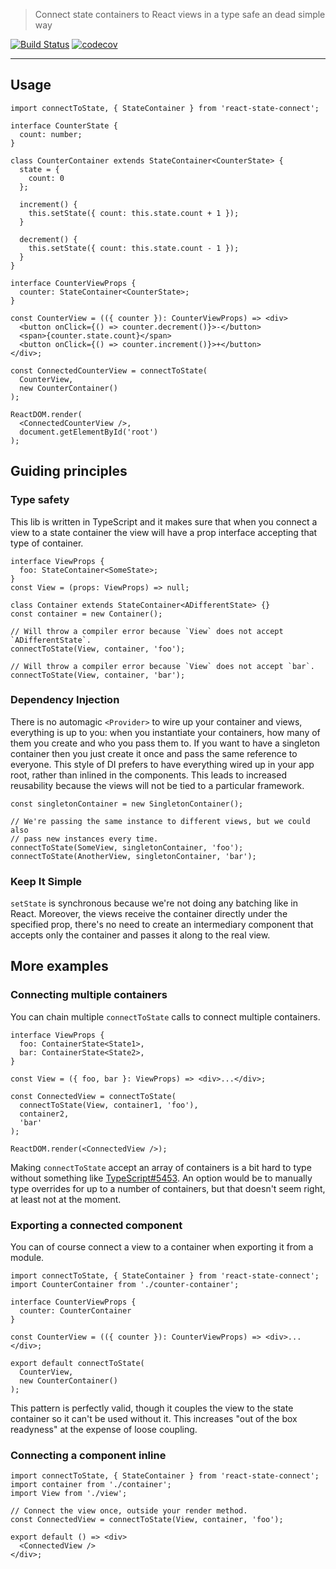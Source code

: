 > Connect state containers to React views in a type safe an dead simple way

[![Build Status](https://travis-ci.com/NiGhTTraX/react-state-connect.svg?branch=master)](https://travis-ci.com/NiGhTTraX/react-state-connect)
[![codecov](https://codecov.io/gh/NiGhTTraX/react-state-connect/branch/master/graph/badge.svg)](https://codecov.io/gh/NiGhTTraX/react-state-connect)

----

## Usage

```tsx
import connectToState, { StateContainer } from 'react-state-connect';

interface CounterState {
  count: number;
}

class CounterContainer extends StateContainer<CounterState> {
  state = {
    count: 0
  };

  increment() {
    this.setState({ count: this.state.count + 1 });
  }

  decrement() {
    this.setState({ count: this.state.count - 1 });
  }
}

interface CounterViewProps {
  counter: StateContainer<CounterState>;
}

const CounterView = (({ counter }): CounterViewProps) => <div>
  <button onClick={() => counter.decrement()}>-</button>
  <span>{counter.state.count}</span>
  <button onClick={() => counter.increment()}>+</button>
</div>;

const ConnectedCounterView = connectToState(
  CounterView,
  new CounterContainer()
);

ReactDOM.render(
  <ConnectedCounterView />,
  document.getElementById('root')
);
```


## Guiding principles

### Type safety

This lib is written in TypeScript and it makes sure that when you connect
a view to a state container the view will have a prop interface accepting
that type of container.

```tsx
interface ViewProps {
  foo: StateContainer<SomeState>;
}
const View = (props: ViewProps) => null;

class Container extends StateContainer<ADifferentState> {}
const container = new Container();

// Will throw a compiler error because `View` does not accept `ADifferentState`.
connectToState(View, container, 'foo');

// Will throw a compiler error because `View` does not accept `bar`.
connectToState(View, container, 'bar');
```

### Dependency Injection

There is no automagic `<Provider>` to wire up your container and views,
everything is up to you: when you instantiate your containers, how many of
them you create and who you pass them to. If you want to have a singleton
container then you just create it once and pass the same reference to
everyone. This style of DI prefers to have everything wired up in your
app root, rather than inlined in the components. This leads to increased
reusability because the views will not be tied to a particular framework.

```tsx
const singletonContainer = new SingletonContainer();

// We're passing the same instance to different views, but we could also
// pass new instances every time.
connectToState(SomeView, singletonContainer, 'foo'); 
connectToState(AnotherView, singletonContainer, 'bar');
```

### Keep It Simple

`setState` is synchronous because we're not doing any batching like in React.
Moreover, the views receive the container directly under the specified prop,
there's no need to create an intermediary component that accepts only the
container and passes it along to the real view.


## More examples

### Connecting multiple containers

You can chain multiple `connectToState` calls to connect multiple containers.

```tsx
interface ViewProps {
  foo: ContainerState<State1>,
  bar: ContainerState<State2>,
}

const View = ({ foo, bar }: ViewProps) => <div>...</div>;

const ConnectedView = connectToState(
  connectToState(View, container1, 'foo'),
  container2,
  'bar'
);

ReactDOM.render(<ConnectedView />);
```

Making `connectToState` accept an array of containers is a bit hard
to type without something like
[TypeScript#5453](https://github.com/Microsoft/TypeScript/issues/5453).
An option would be to manually type overrides for up to a number of
containers, but that doesn't seem right, at least not at the moment.

### Exporting a connected component

You can of course connect a view to a container when exporting it from
a module.

```tsx
import connectToState, { StateContainer } from 'react-state-connect';
import CounterContainer from './counter-container';

interface CounterViewProps {
  counter: CounterContainer
}

const CounterView = (({ counter }): CounterViewProps) => <div>...</div>;

export default connectToState(
  CounterView,
  new CounterContainer()
);
```

This pattern is perfectly valid, though it couples the view to the
state container so it can't be used without it. This increases "out of
the box readyness" at the expense of loose coupling.

### Connecting a component inline

```tsx
import connectToState, { StateContainer } from 'react-state-connect';
import container from './container';
import View from './view';

// Connect the view once, outside your render method.
const ConnectedView = connectToState(View, container, 'foo');

export default () => <div>
  <ConnectedView />
</div>;
```
